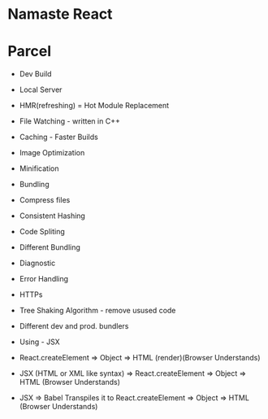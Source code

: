 # Namaste React

# Parcel
- Dev Build
- Local Server
- HMR(refreshing) = Hot Module Replacement
- File Watching - written in C++
- Caching - Faster Builds
- Image Optimization
- Minification
- Bundling
- Compress files
- Consistent Hashing
- Code Spliting
- Different Bundling
- Diagnostic
- Error Handling
- HTTPs
- Tree Shaking Algorithm - remove usused code
- Different dev and prod. bundlers


- Using - JSX
- React.createElement => Object => HTML (render)(Browser Understands)
-  JSX (HTML or XML like syntax) => React.createElement => Object => HTML (Browser Understands)
- JSX => Babel Transpiles it to React.createElement => Object => HTML (Browser Understands)